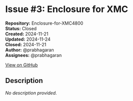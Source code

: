 # Issue #3: Enclosure for XMC

**Repository:** Enclosure-for-XMC4800  
**Status:** Closed  
**Created:** 2024-11-21  
**Updated:** 2024-11-24  
**Closed:** 2024-11-21  
**Author:** @prabhagaran  
**Assignees:** @prabhagaran  

[View on GitHub](https://github.com/Simtestlab/Enclosure-for-XMC4800/issues/3)

## Description

*No description provided.*